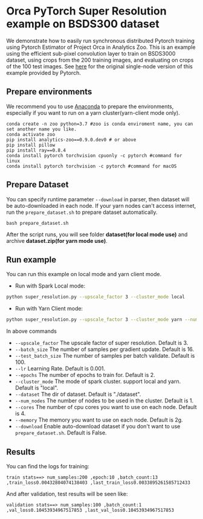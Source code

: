 # Orca PyTorch Super Resolution example on BSDS300 dataset

We demonstrate how to easily run synchronous distributed Pytorch training using Pytorch Estimator of Project Orca in Analytics Zoo. This is an example using the efficient sub-pixel convolution layer to train on BSDS3000 dataset, using crops from the 200 training images, and evaluating on crops of the 100 test images. See [here](https://github.com/leonardozcm/examples/tree/master/super_resolution) for the original single-node version of this example provided by Pytorch.

## Prepare environments
We recommend you to use [Anaconda](https://www.anaconda.com/distribution/#linux) to prepare the environments, especially if you want to run on a yarn cluster(yarn-client mode only).
```
conda create -n zoo python=3.7 #zoo is conda enviroment name, you can set another name you like.
conda activate zoo
pip install analytics-zoo==0.9.0.dev0 # or above
pip install pillow
pip install ray==0.8.4
conda install pytorch torchvision cpuonly -c pytorch #command for linux
conda install pytorch torchvision -c pytorch #command for macOS
```

## Prepare Dataset
You can specify runtime parameter `--download` in parser, then dataset will be auto-downloaded in each node.
If your yarn nodes can't access internet, run the `prepare_dataset.sh` to prepare dataset automatically.
```
bash prepare_dataset.sh
```
After the script runs, you will see folder **dataset(for local mode use)** and archive **dataset.zip(for yarn mode use)**.

## Run example
You can run this example on local mode and yarn client mode.

- Run with Spark Local mode:
```bash
python super_resolution.py --upscale_factor 3 --cluster_mode local
```

- Run with Yarn Client mode:
```bash
python super_resolution.py --upscale_factor 3 --cluster_mode yarn --num_nodes 4 --download
```

In above commands
* `--upscale_factor` The upscale factor of super resolution. Default is 3.
* `--batch_size` The number of samples per gradient update. Default is 16.
* `--test_batch_size` The number of samples per batch validate. Default is 100.
* `--lr` Learning Rate. Default is 0.001.
* `--epochs` The number of epochs to train for. Default is 2.
* `--cluster_mode` The mode of spark cluster. support local and yarn. Default is "local".
* `--dataset` The dir of dataset. Default is "./dataset".
* `--num_nodes` The number of nodes to be used in the cluster. Default is 1.
* `--cores` The number of cpu cores you want to use on each node. Default is 4.
* `--memory` The memory you want to use on each node. Default is 2g.
* `--download` Enable auto-download dataset if you don't want to use `prepare_dataset.sh`. Default is False.

## Results
You can find the logs for training:
```
train stats==> num_samples:200 ,epoch:10 ,batch_count:13 ,train_loss0.00432804074138403 ,last_train_loss0.0033895261585712433
```
And after validation, test results will be seen like:
```
validation stats==> num_samples:100 ,batch_count:1 ,val_loss0.10453934967517853 ,last_val_loss0.10453934967517853
```